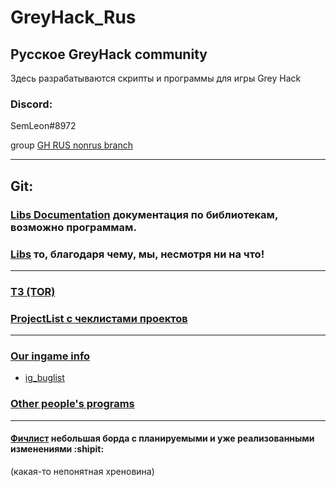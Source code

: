 # GreyHack_Rus
## Русское GreyHack community
Здесь разрабатываются скрипты и программы для игры Grey Hack

### Discord:
SemLeon#8972

group [GH RUS nonrus branch](https://discord.gg/6USnKAzEg9)

---
## Git:
### [Libs Documentation](https://github.com/semleon333/GreyHack_Rus/blob/main/Main/!Lib/Documentation.md) документация по библиотекам, возможно программам.

### [Libs](https://github.com/semleon333/GreyHack_Rus/tree/main/Main/!Lib) то, благодаря чему, мы, несмотря ни на что!

---
### [ТЗ (TOR)](https://github.com/semleon333/GreyHack_Rus/tree/main/!TermsOfReference)

### [ProjectList с чеклистами проектов](https://github.com/semleon333/GreyHack_Rus/projects/1)

---
### [Our ingame info](https://github.com/semleon333/GreyHack_Rus/tree/main/!overmain)
- [ig_buglist](https://github.com/semleon333/GreyHack_Rus/blob/main/!overmain/ig_buglist.xml)

### [Other people's programs](https://github.com/semleon333/GreyHack_Rus/tree/main/Aliens!)

---
#### [Фичлист](https://github.com/semleon333/GreyHack_Rus/blob/main/Main/FeatureList.md) небольшая борда с планируемыми и уже реализованными изменениями :shipit:
(какая-то непонятная хреновина)
